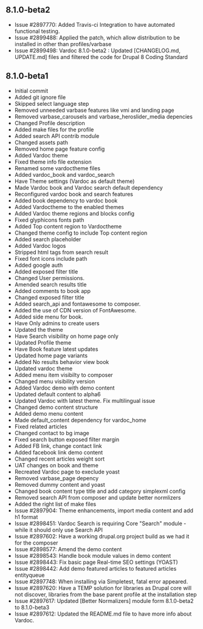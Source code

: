 ## 8.1.0-beta2
* Issue #2897770: Added Travis-ci Integration to have
                  automated functional testing.
* Issue #2899488: Applied the patch, which allow distribution to be installed
                  in other than profiles/varbase
* Issue #2899498: Vardoc 8.1.0-beta2 : Updated [CHANGELOG.md, UPDATE.md] files
                  and filtered the code for Drupal 8 Coding Standard

## 8.1.0-beta1
* Initial commit
* Added git ignore file
* Skipped select language step
* Removed unneeded varbase features like vmi and landing page
* Removed varbase_carousels and varbase_heroslider_media depencies
* Changed Profile description
* Added make files for the profile
* Added search API contrib module
* Changed assets path
* Removed home page feature config
* Added Vardoc theme
* Fixed theme info file extension
* Renamed some vardoctheme files
* Added vardoc_book and vardoc_search
* Have Theme settings (Vardoc as default theme)
* Made Vardoc book and Vardoc search default dependency
* Reconfigured vardoc book and search features
* Added book dependency to vardoc book
* Added Vardoctheme to the enabled themes
* Added Vardoc theme regions and blocks config
* Fixed glyphicons fonts path
* Added Top content region to Vardoctheme
* Changed theme config to include Top content region
* Added search placeholder
* Added Vardoc logos
* Stripped html tags from search result
* Fixed font icons include path
* Added google auth
* Added exposed filter title
* Changed User permissions.
* Amended search results title
* Added comments to book app
* Changed exposed filter title
* Added search_api and fontawesome to composer.
* Added the use of CDN version of FontAwesome.
* Added side menu for book.
* Have Only admins to create users
* Updated the theme
* Have Search visibility on home page only
* Updated Profile theme
* Have Book feature latest updates
* Updated home page variants
* Added No results behavior view book
* Updated vardoc theme
* Added menu item visibilty to composer
* Changed menu visibility version
* Added Vardoc demo with demo content
* Updated default content to alpha6
* Updated Vardoc with latest theme. Fix multilingual issue
* Changed demo content structure
* Added demo menu content
* Made default_content dependency for vardoc_home
* Fixed related articles
* Changed contact to bg image
* Fixed search button exposed filter margin
* Added FB link, change contact link
* Added facebook link demo content
* Changed recent articles weight sort
* UAT changes on book and theme
* Recreated Vardoc page to execlude yoast
* Removed varbase_page depency
* Removed dummy content and yoast
* Changed book content type title and add category simplexml config
* Removed search API from composer and update better normlizers
* Added the right list of make files
* Issue #2897904: Theme enhancements, import media content and add h1 format
* Issue #2898451: Vardoc Search is requiring Core "Search" module - while
                  it should only use Search API
* Issue #2897602: Have a working drupal.org project build as we had it for
                  the composer
* Issue #2898577: Amend the demo content
* Issue #2898543: Handle book module values in demo content
* Issue #2898443: Fix basic page Real-time SEO settings (YOAST)
* Issue #2898442: Add demo featured articles to featured articles entityqueue
* Issue #2897748: When installing via Simpletest, fatal error appeared.
* Issue #2897620: Have a TEMP solution for libraries as Drupal core will not
                  discover, libraries from the base parent profile at the
                  installation step
* Issue #2897617: Updated [Better Normalizers] module
                  form 8.1.0-beta2 to 8.1.0-beta3
* Issue #2897612: Updated the README.md file to have more info about Vardoc.